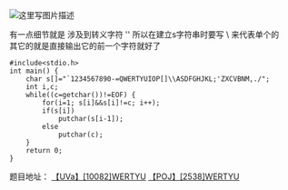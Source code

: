 ![这里写图片描述](http://img.blog.csdn.net/20151228190106271)


有一点细节就是 涉及到转义字符 '\'
所以在建立s字符串时要写 \\ 来代表单个的 \
其它的就是直接输出它的前一个字符就好了 

```
#include<stdio.h>
int main() {
	char s[]="`1234567890-=QWERTYUIOP[]\\ASDFGHJKL;'ZXCVBNM,./";
	int i,c;
	while((c=getchar())!=EOF) {
		for(i=1; s[i]&&s[i]!=c; i++);
		if(s[i])
			putchar(s[i-1]);
		else
			putchar(c);
	}
	return 0;
}
```

题目地址：
[【UVa】[10082]WERTYU](https://uva.onlinejudge.org/index.php?option=com_onlinejudge&Itemid=8&category=829&page=show_problem&problem=1023)
[【POJ】[2538]WERTYU](http://poj.org/problem?id=2538)
